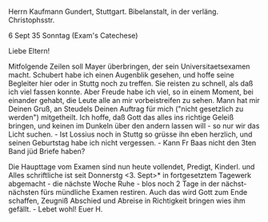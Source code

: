 Herrn Kaufmann Gundert, Stuttgart. Bibelanstalt,
in der verläng. Christophsstr.

 6 Sept 35 Sonntag
 (Exam's Catechese)

Liebe Eltern!

Mitfolgende Zeilen soll Mayer überbringen, der sein Universitaetsexamen macht. Schubert habe ich einen Augenblik gesehen, und hoffe seine Begleiter hier oder in Stuttg noch zu treffen. Sie reisten zu schnell, als daß ich viel fassen konnte. Aber Freude habe ich viel, so in einem Moment, bei einander gehabt, die Leute alle an mir vorbeistreifen zu sehen. 
Mann hat mir Deinen Gruß, an Steudels Deinen Auftrag für mich ("nicht gesetzlich zu werden") mitgetheilt. Ich hoffe, daß Gott das alles ins richtige Geleiß bringen, und keinen im Dunkeln über den andern lassen will - so nur wir das Licht suchen. - Ist Lossius noch in Stuttg so grüsse ihn eben herzlich, und seinen Geburtstag habe ich nicht vergessen. - Kann Fr Baas nicht den 3ten Band jüd Briefe haben?

Die Haupttage vom Examen sind nun heute vollendet, Predigt, Kinderl. und Alles schriftliche ist seit Donnerstg <3. Sept>* in fortgesetztem Tagewerk abgemacht - die nächste Woche Ruhe - blos noch 2 Tage in der nächst-nächsten fürs mündliche Examen restiren. Auch das wird Gott zum Ende schaffen, Zeugniß Abschied und Abreise in Richtigkeit bringen wies ihm gefällt. - Lebet wohl!
 Euer H.
